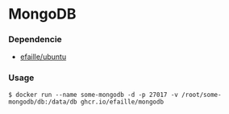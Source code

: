 # MongoDB

### Dependencie

- [efaille/ubuntu]

### Usage

```
$ docker run --name some-mongodb -d -p 27017 -v /root/some-mongodb/db:/data/db ghcr.io/efaille/mongodb
```

[efaille/ubuntu]: //github.com/efaille/dockerfiles/tree/master/ubuntu
